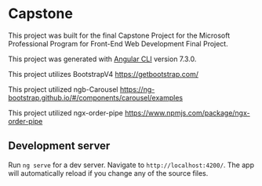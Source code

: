 # Capstone

This project was built for the final Capstone Project for the Microsoft Professional Program for Front-End Web Development Final Project.

This project was generated with [Angular CLI](https://github.com/angular/angular-cli) version 7.3.0.

This project utilizes BootstrapV4 https://getbootstrap.com/

This project utilized ngb-Carousel https://ng-bootstrap.github.io/#/components/carousel/examples

This project utilized ngx-order-pipe https://www.npmjs.com/package/ngx-order-pipe

## Development server

Run `ng serve` for a dev server. Navigate to `http://localhost:4200/`. The app will automatically reload if you change any of the source files.

